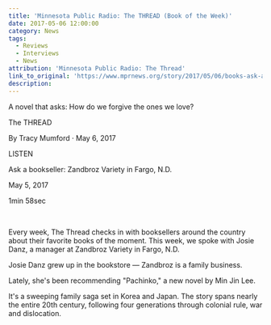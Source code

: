 ```yaml
---
title: 'Minnesota Public Radio: The THREAD (Book of the Week)'
date: 2017-05-06 12:00:00
category: News
tags:
  - Reviews
  - Interviews
  - News
attribution: 'Minnesota Public Radio: The Thread'
link_to_original: 'https://www.mprnews.org/story/2017/05/06/books-ask-a-bookseller-fargo'
description:
---
```



A novel that asks: How do we forgive the ones we love?

The THREAD

By Tracy Mumford &middot; May 6, 2017

LISTEN&nbsp;

Ask a bookseller: Zandbroz Variety in Fargo, N.D.

May 5, 2017

1min 58sec

&nbsp;

Every week, The Thread checks in with booksellers around the country about their favorite books of the moment. This week, we spoke with Josie Danz, a manager at Zandbroz Variety in Fargo, N.D.

Josie Danz grew up in the bookstore — Zandbroz is a family business.

Lately, she's been recommending "Pachinko," a new novel by Min Jin Lee.

It's a sweeping family saga set in Korea and Japan. The story spans nearly the entire 20th century, following four generations through colonial rule, war and dislocation. 